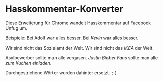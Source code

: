 # Hasskommentar-Konverter

Diese Erweiterung für Chrome wandelt Hasskommentar auf Facebook Unfug um.

Beispiele:
Bei Adolf war alles besser.
Bei _Kevin_ war alles besser.

Wir sind nicht das Sozialamt der Welt.
Wir sind nicht das _IKEA_ der Welt.

Asylbewerber sollte man alle vergasen.
_Justin Bieber Fans_ sollte man alle _zum Kuchen einladen_.

Durchgestrichene Wörter wurden dahinter ersetzt. ;-)
